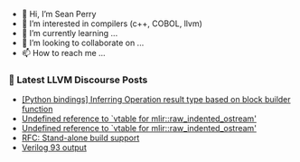 - 👋 Hi, I’m Sean Perry
- 👀 I’m interested in compilers (c++, COBOL, llvm)
- 🌱 I’m currently learning ...
- 💞️ I’m looking to collaborate on ...
- 📫 How to reach me ...

<!---
s66perry/s66perry is a ✨ special ✨ repository because its `README.md` (this file) appears on your GitHub profile.
You can click the Preview link to take a look at your changes.
--->
### 📕 Latest LLVM Discourse Posts

<!-- DISCOURSE-LLVM:START -->
- [[Python bindings] Inferring Operation result type based on block builder function](https://discourse.llvm.org/t/python-bindings-inferring-operation-result-type-based-on-block-builder-function/61363#post_2)
- [Undefined reference to `vtable for mlir::raw_indented_ostream&#39;](https://discourse.llvm.org/t/undefined-reference-to-vtable-for-mlir-raw-indented-ostream/61367#post_4)
- [Undefined reference to `vtable for mlir::raw_indented_ostream&#39;](https://discourse.llvm.org/t/undefined-reference-to-vtable-for-mlir-raw-indented-ostream/61367#post_3)
- [RFC: Stand-alone build support](https://discourse.llvm.org/t/rfc-stand-alone-build-support/61291?page=2#post_28)
- [Verilog 93 output](https://discourse.llvm.org/t/verilog-93-output/61369#post_1)
<!-- DISCOURSE-LLVM:END -->
